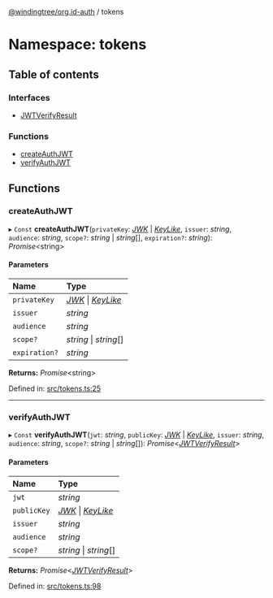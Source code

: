 [@windingtree/org.id-auth](../README.md) / tokens

# Namespace: tokens

## Table of contents

### Interfaces

- [JWTVerifyResult](../interfaces/tokens.jwtverifyresult.md)

### Functions

- [createAuthJWT](tokens.md#createauthjwt)
- [verifyAuthJWT](tokens.md#verifyauthjwt)

## Functions

### createAuthJWT

▸ `Const` **createAuthJWT**(`privateKey`: [*JWK*](../interfaces/keys.jwk.md) \| [*KeyLike*](keys.md#keylike), `issuer`: *string*, `audience`: *string*, `scope?`: *string* \| *string*[], `expiration?`: *string*): *Promise*<string\>

#### Parameters

| Name | Type |
| :------ | :------ |
| `privateKey` | [*JWK*](../interfaces/keys.jwk.md) \| [*KeyLike*](keys.md#keylike) |
| `issuer` | *string* |
| `audience` | *string* |
| `scope?` | *string* \| *string*[] |
| `expiration?` | *string* |

**Returns:** *Promise*<string\>

Defined in: [src/tokens.ts:25](https://github.com/windingtree/org.id-sdk/blob/cc06f59/packages/auth/src/tokens.ts#L25)

___

### verifyAuthJWT

▸ `Const` **verifyAuthJWT**(`jwt`: *string*, `publicKey`: [*JWK*](../interfaces/keys.jwk.md) \| [*KeyLike*](keys.md#keylike), `issuer`: *string*, `audience`: *string*, `scope?`: *string* \| *string*[]): *Promise*<[*JWTVerifyResult*](../interfaces/tokens.jwtverifyresult.md)\>

#### Parameters

| Name | Type |
| :------ | :------ |
| `jwt` | *string* |
| `publicKey` | [*JWK*](../interfaces/keys.jwk.md) \| [*KeyLike*](keys.md#keylike) |
| `issuer` | *string* |
| `audience` | *string* |
| `scope?` | *string* \| *string*[] |

**Returns:** *Promise*<[*JWTVerifyResult*](../interfaces/tokens.jwtverifyresult.md)\>

Defined in: [src/tokens.ts:98](https://github.com/windingtree/org.id-sdk/blob/cc06f59/packages/auth/src/tokens.ts#L98)
